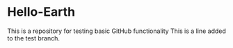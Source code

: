 # Hello-Earth
This is a repository for testing basic GitHub functionality
This is a line added to the test branch.
